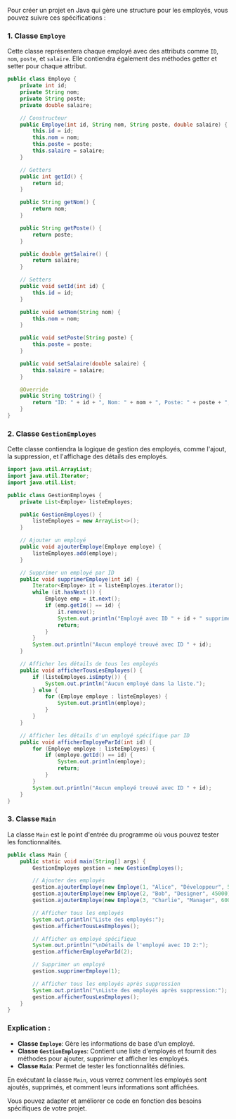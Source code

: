 Pour créer un projet en Java qui gère une structure pour les employés, vous pouvez suivre ces spécifications :

### 1. Classe `Employe`
Cette classe représentera chaque employé avec des attributs comme `ID`, `nom`, `poste`, et `salaire`. Elle contiendra également des méthodes getter et setter pour chaque attribut.

```java
public class Employe {
    private int id;
    private String nom;
    private String poste;
    private double salaire;

    // Constructeur
    public Employe(int id, String nom, String poste, double salaire) {
        this.id = id;
        this.nom = nom;
        this.poste = poste;
        this.salaire = salaire;
    }

    // Getters
    public int getId() {
        return id;
    }

    public String getNom() {
        return nom;
    }

    public String getPoste() {
        return poste;
    }

    public double getSalaire() {
        return salaire;
    }

    // Setters
    public void setId(int id) {
        this.id = id;
    }

    public void setNom(String nom) {
        this.nom = nom;
    }

    public void setPoste(String poste) {
        this.poste = poste;
    }

    public void setSalaire(double salaire) {
        this.salaire = salaire;
    }

    @Override
    public String toString() {
        return "ID: " + id + ", Nom: " + nom + ", Poste: " + poste + ", Salaire: " + salaire;
    }
}
```

### 2. Classe `GestionEmployes`
Cette classe contiendra la logique de gestion des employés, comme l'ajout, la suppression, et l'affichage des détails des employés.

```java
import java.util.ArrayList;
import java.util.Iterator;
import java.util.List;

public class GestionEmployes {
    private List<Employe> listeEmployes;

    public GestionEmployes() {
        listeEmployes = new ArrayList<>();
    }

    // Ajouter un employé
    public void ajouterEmploye(Employe employe) {
        listeEmployes.add(employe);
    }

    // Supprimer un employé par ID
    public void supprimerEmploye(int id) {
        Iterator<Employe> it = listeEmployes.iterator();
        while (it.hasNext()) {
            Employe emp = it.next();
            if (emp.getId() == id) {
                it.remove();
                System.out.println("Employé avec ID " + id + " supprimé.");
                return;
            }
        }
        System.out.println("Aucun employé trouvé avec ID " + id);
    }

    // Afficher les détails de tous les employés
    public void afficherTousLesEmployes() {
        if (listeEmployes.isEmpty()) {
            System.out.println("Aucun employé dans la liste.");
        } else {
            for (Employe employe : listeEmployes) {
                System.out.println(employe);
            }
        }
    }

    // Afficher les détails d'un employé spécifique par ID
    public void afficherEmployeParId(int id) {
        for (Employe employe : listeEmployes) {
            if (employe.getId() == id) {
                System.out.println(employe);
                return;
            }
        }
        System.out.println("Aucun employé trouvé avec ID " + id);
    }
}
```

### 3. Classe `Main`
La classe `Main` est le point d'entrée du programme où vous pouvez tester les fonctionnalités.

```java
public class Main {
    public static void main(String[] args) {
        GestionEmployes gestion = new GestionEmployes();

        // Ajouter des employés
        gestion.ajouterEmploye(new Employe(1, "Alice", "Développeur", 50000));
        gestion.ajouterEmploye(new Employe(2, "Bob", "Designer", 45000));
        gestion.ajouterEmploye(new Employe(3, "Charlie", "Manager", 60000));

        // Afficher tous les employés
        System.out.println("Liste des employés:");
        gestion.afficherTousLesEmployes();

        // Afficher un employé spécifique
        System.out.println("\nDétails de l'employé avec ID 2:");
        gestion.afficherEmployeParId(2);

        // Supprimer un employé
        gestion.supprimerEmploye(1);

        // Afficher tous les employés après suppression
        System.out.println("\nListe des employés après suppression:");
        gestion.afficherTousLesEmployes();
    }
}
```

### Explication :
- **Classe `Employe`**: Gère les informations de base d'un employé.
- **Classe `GestionEmployes`**: Contient une liste d'employés et fournit des méthodes pour ajouter, supprimer et afficher les employés.
- **Classe `Main`**: Permet de tester les fonctionnalités définies.

En exécutant la classe `Main`, vous verrez comment les employés sont ajoutés, supprimés, et comment leurs informations sont affichées.

Vous pouvez adapter et améliorer ce code en fonction des besoins spécifiques de votre projet.
